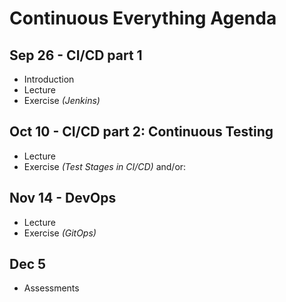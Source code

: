 # Continuous Everything Agenda

## Sep 26 - CI/CD part 1
* Introduction
* Lecture
* Exercise *(Jenkins)*

## Oct 10 - CI/CD part 2: Continuous Testing
* Lecture
* Exercise *(Test Stages in CI/CD)* and/or:

## Nov 14 - DevOps
* Lecture
* Exercise *(GitOps)*

## Dec 5
* Assessments
